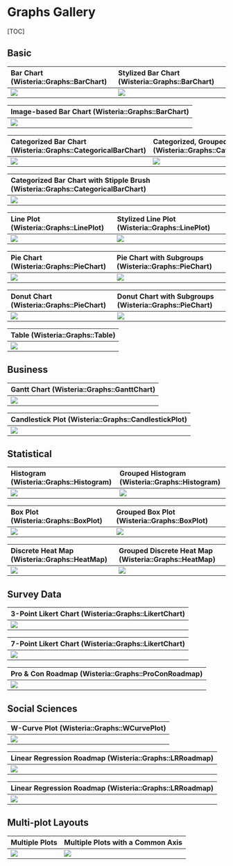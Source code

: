 Graphs Gallery
=============================
[TOC]

Basic
-----------------------------

| Bar Chart (Wisteria::Graphs::BarChart) | Stylized Bar Chart (Wisteria::Graphs::BarChart) |
| :-------------- | :-------------- |
| ![](docs/doxygen/images/BarChart.svg) | ![](docs/doxygen/images/BarChartStylized.svg) |

| Image-based Bar Chart (Wisteria::Graphs::BarChart) |
| :-------------------------------- |
| ![](docs/doxygen/images/BarChartImage.svg) |

| Categorized Bar Chart (Wisteria::Graphs::CategoricalBarChart) | Categorized, Grouped Bar Chart (Wisteria::Graphs::CategoricalBarChart) |
| :-------------- | :-------------- |
| ![](docs/doxygen/images/CatagorizedBarChart.svg) | ![](docs/doxygen/images/GroupedCatagorizedBarChart.svg) |

| Categorized Bar Chart with Stipple Brush (Wisteria::Graphs::CategoricalBarChart) |
| :-------------------------------- |
| ![](docs/doxygen/images/CatagorizedBarChartStipple.svg) |

| Line Plot (Wisteria::Graphs::LinePlot) | Stylized Line Plot (Wisteria::Graphs::LinePlot) |
| :-------------------------------- | :-------------------------------- |
| ![](docs/doxygen/images/LinePlot.svg) | ![](docs/doxygen/images/LinePlotCustomized.svg) |

| Pie Chart (Wisteria::Graphs::PieChart) | Pie Chart with Subgroups (Wisteria::Graphs::PieChart) |
| :-------------------------------- | :-------------------------------- |
| ![](docs/doxygen/images/PieChart.svg) | ![](docs/doxygen/images/PieChartSubgrouped.svg) |

| Donut Chart (Wisteria::Graphs::PieChart) | Donut Chart with Subgroups (Wisteria::Graphs::PieChart) |
| :-------------------------------- | :-------------------------------- |
| ![](docs/doxygen/images/DonutChart.svg) | ![](docs/doxygen/images/DonutChartSubgrouped.svg) |

| Table (Wisteria::Graphs::Table) |
| :-------------- |
| ![](docs/doxygen/images/TableMajors.svg) |

Business
-----------------------------

| Gantt Chart (Wisteria::Graphs::GanttChart) |
| :-------------------------------- |
| ![](docs/doxygen/images/GanttChart.svg) |

| Candlestick Plot (Wisteria::Graphs::CandlestickPlot) |
| :-------------------------------- |
| ![](docs/doxygen/images/CandlestickPlot.svg) |

Statistical
-----------------------------

| Histogram (Wisteria::Graphs::Histogram) | Grouped Histogram (Wisteria::Graphs::Histogram) |
| :-------------- | :-------------- |
| ![](docs/doxygen/images/Histogram.svg) | ![](docs/doxygen/images/GroupedHistogram.svg) |

| Box Plot (Wisteria::Graphs::BoxPlot) | Grouped Box Plot (Wisteria::Graphs::BoxPlot) |
| :-------------- | :-------------------------------- |
| ![](docs/doxygen/images/BoxPlot.svg) | ![](docs/doxygen/images/GroupedBoxPlot.svg) |

| Discrete Heat Map (Wisteria::Graphs::HeatMap) | Grouped Discrete Heat Map (Wisteria::Graphs::HeatMap) |
| :-------------- | :-------------------------------- |
| ![](docs/doxygen/images/Heatmap.svg) | ![](docs/doxygen/images/HeatmapGrouped.svg) |

Survey Data
-----------------------------

| 3-Point Likert Chart (Wisteria::Graphs::LikertChart) |
| :-------------- |
| ![](docs/doxygen/images/Likert3Point.svg) |

| 7-Point Likert Chart (Wisteria::Graphs::LikertChart) |
| :-------------- |
| ![](docs/doxygen/images/Likert7Point.svg) |

| Pro & Con Roadmap (Wisteria::Graphs::ProConRoadmap) |
| :-------------- |
| ![](docs/doxygen/images/SWOTRoadmap.svg) |

Social Sciences
-----------------------------

| W-Curve Plot (Wisteria::Graphs::WCurvePlot) |
| :-------------- |
| ![](docs/doxygen/images/WCurve.svg) |

| Linear Regression Roadmap (Wisteria::Graphs::LRRoadmap) |
| :-------------- |
| ![](docs/doxygen/images/LRRoadmapFirstYear.svg) |

| Linear Regression Roadmap (Wisteria::Graphs::LRRoadmap) |
| :-------------- |
| ![](docs/doxygen/images/LRRoadmapFirstYearNegative.svg) |

Multi-plot Layouts
-----------------------------

| Multiple Plots | Multiple Plots with a Common Axis |
| :-------------- | :-------------- |
| ![](docs/doxygen/images/MultiPlot.svg) | ![](docs/doxygen/images/MultiPlotCommonAxis.svg) |